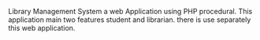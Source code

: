 
Library Management System a web Application using PHP procedural. This application main two features student and librarian. there is use separately this web application.
